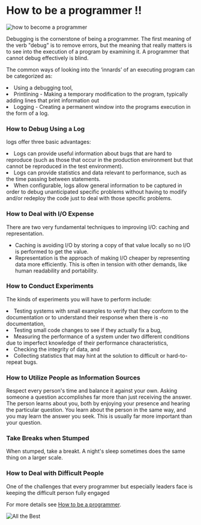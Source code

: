 # How to be a programmer !!
![how to become a programmer](https://www.google.co.in/search?q=become+a+programmer&rlz=1C1GIWA_enIN719IN719&espv=2&biw=1448&bih=780&source=lnms&tbm=isch&sa=X&ved=0ahUKEwid9PeNqZfRAhXJKY8KHQ_nA5EQ_AUIBygC#imgrc=Dq_o1Lz3-4SgCM%3A)

Debugging	is	the	cornerstone	of	being	a	programmer.	The	first	meaning	of	the	verb	"debug" is	to	remove	errors,	but	the	meaning	that	really	matters	is	to	see	into	the	execution	of	a program	by	examining	it.	A	programmer	that	cannot	debug	effectively	is	blind.


The	common	ways	of	looking	into	the	‘innards’	of	an	executing	program	can	be	categorized as:
<li>Using	a	debugging	tool,</li>
<li>Printlining	-	Making	a	temporary	modification	to	the	program,	typically	adding	lines	that print	information	out</li>
<li>Logging	-	Creating	a	permanent	window	into	the	programs	execution	in	the	form	of	a log.</li>

### How	to	Debug	Using	a	Log

logs	offer	three	basic	advantages:
<li> Logs	can	provide	useful	information	about	bugs	that	are	hard	to	reproduce	(such	as those	that	occur	in	the	production	        environment	but	that	cannot	be	reproduced	in	the	test environment).</li>
<li> Logs	can	provide	statistics	and	data	relevant	to	performance,	such	as	the	time	passing between	statements.</li>
<li> When	configurable,	logs	allow	general	information	to	be	captured	in	order	to	debug unanticipated	specific	problems	without      having	to	modify	and/or	redeploy	the	code	just to	deal	with	those	specific	problems.</li>

### How to	Deal	with	I/O	Expense

There	are	two	very	fundamental	techniques	to	improving	I/O:	caching	and	representation.
- Caching	is	avoiding	I/O by	storing	a copy	of	that	value	locally	so	no	I/O	is	performed	to	get	the	value.
- Representation	is	the	approach	of	making	I/O	cheaper	by	representing	data	more	efficiently. This	is	often	in	tension	with	other	demands,	like	human	readability	and	portability. 

### How	to	Conduct	Experiments
The	kinds	of	experiments	you	will	have	to	perform	include:
<li> Testing	systems	with	small	examples	to	verify	that	they	conform	to	the	documentation	or to	understand	their	response	when	there	is	-no	documentation, </li>
<li> Testing	small	code	changes	to	see	if	they	actually	fix	a	bug,</li>
<li>Measuring	the	performance	of	a	system	under	two	different	conditions	due	to	imperfect knowledge	of	their	performance	characteristics,</li> 
<li>Checking	the	integrity	of	data,	and </li>
<li>Collecting	statistics	that	may	hint	at	the	solution	to	difficult	or	hard-to-repeat	bugs.</li>

### How	to	Utilize	People	as	Information Sources

Respect	every	person's	time	and	balance	it	against	your	own.	Asking	someone	a	question accomplishes	far	more	than	just	receiving	the	answer.	The	person	learns	about	you,	both	by enjoying	your	presence	and	hearing	the	particular	question.	You	learn about	the	person	in the	same	way,	and	you	may	learn	the	answer	you	seek.	This	is	usually	far	more	important than	your	question.

### Take	Breaks	when	Stumped

When	stumped,	take	a	breakt.	A	night's	sleep	sometimes	does	the same	thing	on	a	larger	scale.

### How	to	Deal	with	Difficult	People

One	of	the	challenges	that	every	programmer	but	especially	leaders	face	is	keeping	the difficult	person	fully	engaged

For more details see [How to be a programmer](https://www.gitbook.com/book/braydie/how-to-be-a-programmer/details).

  ![All the Best]()
